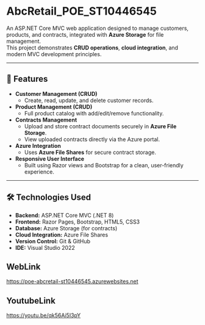 # AbcRetail_POE_ST10446545

An ASP.NET Core MVC web application designed to manage customers, products, and contracts, integrated with **Azure Storage** for file management.  
This project demonstrates **CRUD operations**, **cloud integration**, and modern MVC development principles.

---

## 📌 Features
- **Customer Management (CRUD)**
  - Create, read, update, and delete customer records.
- **Product Management (CRUD)**
  - Full product catalog with add/edit/remove functionality.
- **Contracts Management**
  - Upload and store contract documents securely in **Azure File Storage**.
  - View uploaded contracts directly via the Azure portal.
- **Azure Integration**
  - Uses **Azure File Shares** for secure contract storage.
- **Responsive User Interface**
  - Built using Razor views and Bootstrap for a clean, user-friendly experience.

---

## 🛠️ Technologies Used
- **Backend:** ASP.NET Core MVC (.NET 8)
- **Frontend:** Razor Pages, Bootstrap, HTML5, CSS3
- **Database:** Azure Storage (for contracts)
- **Cloud Integration:** Azure File Shares
- **Version Control:** Git & GitHub
- **IDE:** Visual Studio 2022

## WebLink  
https://poe-abcretail-st10446545.azurewebsites.net 

## YoutubeLink 
https://youtu.be/qk56Ai5I3pY

